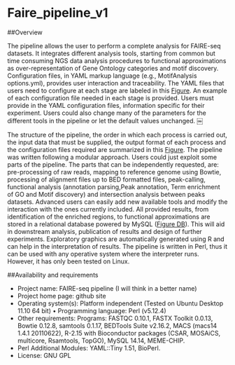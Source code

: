 Faire_pipeline_v1
=================

##Overview

The pipeline allows the user to perform a complete analysis for FAIRE-seq datasets. It integrates different analysis tools, starting from common but time consuming NGS data analysis procedures to functional approximations as over-representation of Gene Ontology categories and motif discovery.Configuration files, in YAML markup language (e.g., MotifAnalysis options.yml), provides user interaction and traceability. The YAML files that users need to configure at each stage are labeled in this [Figure](bce-user-004.uniandes.edu.co/FAIRE_ARAB/pipeline.png). An example of each configuration file needed in each stage is provided. Users must provide in the YAML configuration files, information specific for their experiment. Users could also change many of the parameters for the different tools in the pipeline or let the default values unchanged.￼

The structure of the pipeline, the order in which each process is carried out, the input data that must be supplied, the output format of each process and the configuration files required are summarized in this [Figure](bce-user-004.uniandes.edu.co/FAIRE_ARAB/pipeline.png). The pipeline was written following a modular approach. Users could just exploit some parts of the pipeline. The parts that can be independently requested, are: pre-processing of raw reads, mapping to reference genome using Bowtie, processing of alignment files up to BED formatted files, peak-calling, functional analysis (annotation parsing,Peak annotation, Term enrichment of GO and Motif discovery) and intersection analysis between peaks datasets. Advanced users can easily add new available tools and modify the interaction with the ones currently included.All provided results, from identification of the enriched regions, to functional approximations are stored in a relational database powered by MySQL ([Figure DB](bce-user-004.uniandes.edu.co/FAIRE_ARAB/DB_structure.png)). This will aid in downstream analysis, publication of results and design of further experiments. Exploratory graphics are automatically generated using R and can help in the interpretation of results.The pipeline is written in Perl, thus it can be used with any operative system where the interpreter runs. However, it has only been tested on Linux.
##Availability and requirements* Project name: FAIRE-seq pipeline (I will think in a better name)* Project home page: github site* Operating system(s): Platform independent (Tested on Ubuntu Desktop 11.10 64 bit) • Programming language: Perl (v5.12.4)* Other requirements: Programs: FASTQC 0.10.1, FASTX Toolkit 0.0.13, Bowtie 0.12.8, samtools 0.1.17, BEDTools Suite v2.16.2, MACS (macs14 1.4.1 20110622), R-2.15 with Bioconductor packages (CSAR, MOSAiCS, multicore, Rsamtools, TopGO), MySQL 14.14, MEME-CHIP.* Perl Additional Modules: YAML::Tiny 1.51, BioPerl. * License: GNU GPL
